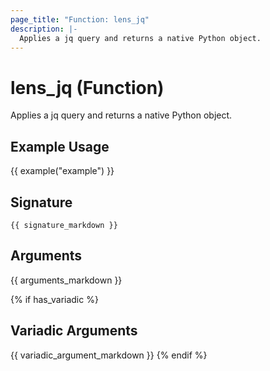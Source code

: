 ```yaml
---
page_title: "Function: lens_jq"
description: |-
  Applies a jq query and returns a native Python object.
---
```


# lens_jq (Function)

Applies a jq query and returns a native Python object.

## Example Usage

{{ example("example") }}

## Signature

`{{ signature_markdown }}`

## Arguments

{{ arguments_markdown }}

{% if has_variadic %}
## Variadic Arguments

{{ variadic_argument_markdown }}
{% endif %}
